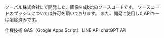 ソーバル株式会社にて開発した、画像生成botのソースコードです。
ソースコードのプッシュについては許可を頂いております。
また、開発に使用したAPIキーは削除済みです。

仕様技術
GAS（Google Apps Script）
LINE API
chatGPT API
